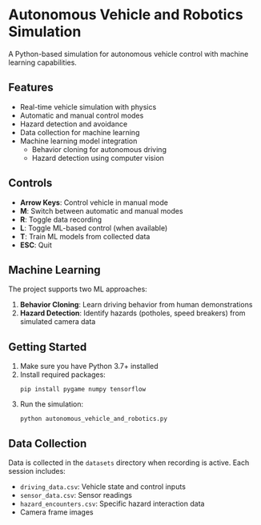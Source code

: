 # Autonomous Vehicle and Robotics Simulation

A Python-based simulation for autonomous vehicle control with machine learning capabilities.

## Features

- Real-time vehicle simulation with physics
- Automatic and manual control modes
- Hazard detection and avoidance
- Data collection for machine learning
- Machine learning model integration
  - Behavior cloning for autonomous driving
  - Hazard detection using computer vision

## Controls

- **Arrow Keys**: Control vehicle in manual mode
- **M**: Switch between automatic and manual modes
- **R**: Toggle data recording
- **L**: Toggle ML-based control (when available)
- **T**: Train ML models from collected data
- **ESC**: Quit

## Machine Learning

The project supports two ML approaches:
1. **Behavior Cloning**: Learn driving behavior from human demonstrations
2. **Hazard Detection**: Identify hazards (potholes, speed breakers) from simulated camera data

## Getting Started

1. Make sure you have Python 3.7+ installed
2. Install required packages:
   ```
   pip install pygame numpy tensorflow
   ```
3. Run the simulation:
   ```
   python autonomous_vehicle_and_robotics.py
   ```

## Data Collection

Data is collected in the `datasets` directory when recording is active. Each session includes:
- `driving_data.csv`: Vehicle state and control inputs
- `sensor_data.csv`: Sensor readings
- `hazard_encounters.csv`: Specific hazard interaction data
- Camera frame images